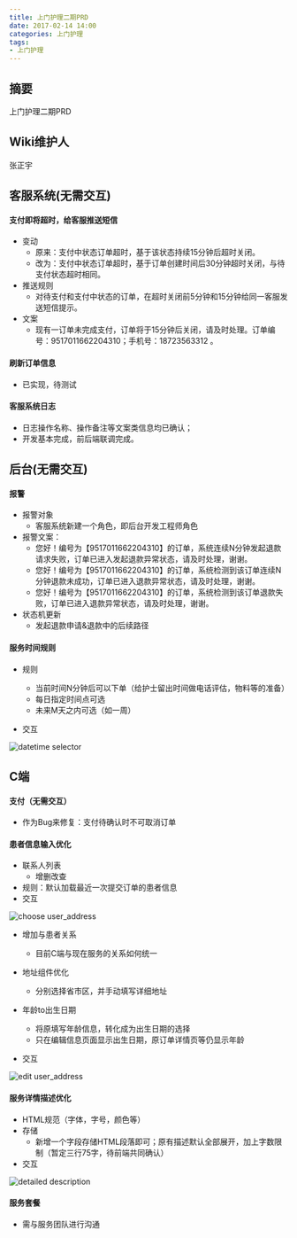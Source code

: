 ```yaml
---
title: 上门护理二期PRD
date: 2017-02-14 14:00
categories: 上门护理
tags:
- 上门护理
---
```


## 摘要

上门护理二期PRD

<!--more-->

## Wiki维护人

张正宇

## 客服系统(无需交互)

#### 支付即将超时，给客服推送短信
- 变动
    - 原来：支付中状态订单超时，基于该状态持续15分钟后超时关闭。
    - 改为：支付中状态订单超时，基于订单创建时间后30分钟超时关闭，与待支付状态超时相同。
- 推送规则
    - 对待支付和支付中状态的订单，在超时关闭前5分钟和15分钟给同一客服发送短信提示。
- 文案
    - 现有一订单未完成支付，订单将于15分钟后关闭，请及时处理。订单编号：9517011662204310；手机号：18723563312 。

#### 刷新订单信息
- 已实现，待测试

#### 客服系统日志
- 日志操作名称、操作备注等文案类信息均已确认；
- 开发基本完成，前后端联调完成。

## 后台(无需交互)

#### 报警
- 报警对象
    - 客服系统新建一个角色，即后台开发工程师角色
- 报警文案：
    - 您好！编号为【9517011662204310】的订单，系统连续N分钟发起退款请求失败，订单已进入发起退款异常状态，请及时处理，谢谢。
    - 您好！编号为【9517011662204310】的订单，系统检测到该订单连续N分钟退款未成功，订单已进入退款异常状态，请及时处理，谢谢。
    - 您好！编号为【9517011662204310】的订单，系统检测到该订单退款失败，订单已进入退款异常状态，请及时处理，谢谢。
- 状态机更新
    - 发起退款申请&退款中的后续路径

#### 服务时间规则
- 规则
    - 当前时间N分钟后可以下单（给护士留出时间做电话评估，物料等的准备）
    - 每日指定时间点可选
    - 未来M天之内可选（如一周）

- 交互

![datetime selector](/media/%E6%8F%90%E4%BA%A4%E8%AE%A2%E5%8D%95-%E6%97%B6%E9%97%B4%E6%8E%A7%E4%BB%B6%E6%89%80%E6%9C%89%E5%8F%AF%E8%83%BD%E6%83%85%E5%86%B5.jpg)


## C端

#### 支付（无需交互）
- 作为Bug来修复：支付待确认时不可取消订单

#### 患者信息输入优化

- 联系人列表
    - 增删改查
- 规则：默认加载最近一次提交订单的患者信息
- 交互

![choose user_address](/media/%E5%B1%8F%E5%B9%95%E5%BF%AB%E7%85%A7%202017-02-16%2010.56.42.png)


- 增加与患者关系
    - 目前C端与现在服务的关系如何统一

- 地址组件优化
    - 分别选择省市区，并手动填写详细地址

- 年龄to出生日期
    - 将原填写年龄信息，转化成为出生日期的选择
    - 只在编辑信息页面显示出生日期，原订单详情页等仍显示年龄

- 交互

![edit user_address](/media/%E5%B1%8F%E5%B9%95%E5%BF%AB%E7%85%A7%202017-02-16%2010.57.15.png)



#### 服务详情描述优化
- HTML规范（字体，字号，颜色等）
- 存储
    - 新增一个字段存储HTML段落即可；原有描述默认全部展开，加上字数限制（暂定三行75字，待前端共同确认）
- 交互

![detailed description](/media/%E5%B1%8F%E5%B9%95%E5%BF%AB%E7%85%A7%202017-02-16%2011.01.25.png)



#### 服务套餐
- 需与服务团队进行沟通


